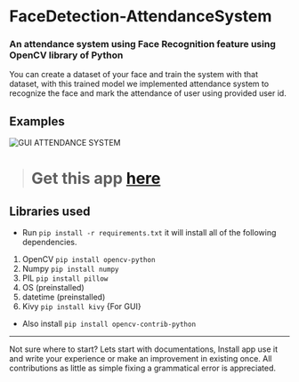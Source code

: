 # FaceDetection-AttendanceSystem


### An attendance system using Face Recognition feature using OpenCV library of Python

You can create a dataset of your face and train the system with that dataset, with this trained model we implemented attendance system to recognize the face and mark the attendance of user using provided user id.


<h2>Examples</h2>

![GUI ATTENDANCE SYSTEM](examples/example_gui.jpg?raw=true)
<!--![GUI DATASET SYSTEM](examples/example_gui_2.jpg?raw=true)-->

> # Get this app [here](https://github.com/aryaraj132/FaceDetection-AttendanceSystem/blob/master/setup.exe?raw=true)

## Libraries used

- Run `pip install -r requirements.txt` it will install all of the following dependencies.

1. OpenCV `pip install opencv-python`
2. Numpy `pip install numpy`
3. PIL `pip install pillow`
4. OS (preinstalled)
5. datetime (preinstalled)
6. Kivy `pip install kivy` {For GUI}
- Also install `pip install opencv-contrib-python`

<hr />

Not sure where to start? Lets start with documentations, Install app use it and write your experience or make an improvement in existing once. All contributions as little as simple fixing a grammatical error is appreciated.

